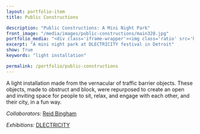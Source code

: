 ```yaml
---
layout: portfolio-item
title: Public Constructions

description: "Public Constructions: A Mini Night Park"
front_image: "/media/images/public-constructions/main328.jpg"
portfolio_media: "<div class='iframe-wrapper'><img class='ratio' src='https://placehold.it/740x416'/><iframe src='https://player.vimeo.com/video/53305832?byline=0&amp;portrait=0&amp;badge=0' frameborder='0' webkitAllowFullScreen mozallowfullscreen allowFullScreen></iframe></div>"
excerpt: "A mini night park at DLECTRICITY festival in Detroit"
show: True
keywords: "light installation"

permalink: /portfolio/public-constructions
---
```


A light installation made from the vernacular of traffic barrier objects. These objects, made to obstruct and block, were repurposed to create an open and inviting space for people to sit, relax, and engage with each other, and their city, in a fun way.

*Collaborators:* [Reid Bingham](http://www.reidbingham.com)

*Exhibitions:* [DLECTRICITY](http://www.dlectricity.com/)
